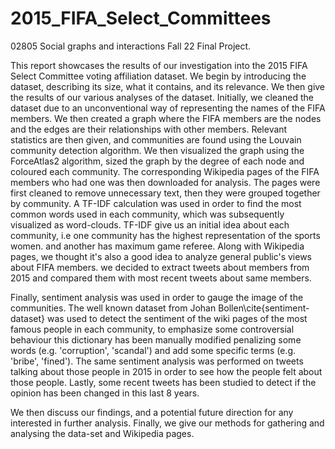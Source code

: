 # 2015_FIFA_Select_Committees
 02805 Social graphs and interactions Fall 22 Final Project.
  
This report showcases the results of our investigation into the 2015 FIFA Select Committee voting affiliation dataset. We begin by introducing the dataset, describing its size, what it contains, and its relevance. We then give the results of our various analyses of the dataset. Initially, we cleaned the dataset due to an unconventional way of representing the names of the FIFA members. We then created a graph where the FIFA members are the nodes and the edges are their relationships with other members. Relevant statistics are then given, and communities are found using the Louvain community detection algorithm. We then visualized the graph using the ForceAtlas2 algorithm, sized the graph by the degree of each node and coloured each community. The corresponding Wikipedia pages of the FIFA members who had one was then downloaded for analysis. The pages were first cleaned to remove unnecessary text, then they were grouped together by community. A TF-IDF calculation was used in order to find the most common words used in each community, which was subsequently visualized as word-clouds. TF-IDF give us an initial idea about each community, i.e one community has the highest representation of the sports women. and another has maximum game referee. Along with Wikipedia pages, we thought it's also a good idea to analyze general public's views about FIFA members. we decided to extract tweets about members from 2015 and compared them with most recent tweets about same members. 

Finally, sentiment analysis was used in order to gauge the image of the communities. The well known dataset from Johan Bollen\cite{sentiment-dataset} was used to detect the sentiment of the wiki pages of the most famous people in each community, to emphasize some controversial behaviour this dictionary has been manually modified penalizing some words (e.g. 'corruption', 'scandal') and add some specific terms (e.g. 'bribe', 'fined').
The same sentiment analysis was performed on tweets talking about those people in 2015 in order to see how the people felt about those people. Lastly, some recent tweets has been studied to detect if the opinion has been changed in this last 8 years.

We then discuss our findings, and a potential future direction for any interested in further analysis. Finally, we give our methods for gathering and analysing the data-set and Wikipedia pages.
